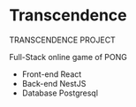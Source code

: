 # Transcendence

TRANSCENDENCE PROJECT

Full-Stack online game of PONG
- Front-end React
- Back-end NestJS
- Database Postgresql
